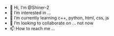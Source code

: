- 👋 Hi, I’m @Shiner-2
- 👀 I’m interested in ...
- 🌱 I’m currently learning c++, python, html, css, js
- 💞️ I’m looking to collaborate on ... not now
- 📫 How to reach me ...

<!---
Shiner-2/Shiner-2 is a ✨ special ✨ repository because its `README.md` (this file) appears on your GitHub profile.
You can click the Preview link to take a look at your changes.
--->
